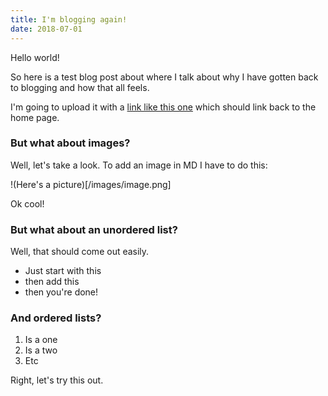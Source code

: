 ```yaml
---
title: I'm blogging again!
date: 2018-07-01
---
```


Hello world!

So here is a test blog post about where I talk about why I have gotten back to blogging and how that all feels. 

I'm going to upload it with a [link like this one](http://adamwestbrook.co.uk) which should link back to the home page.

### But what about images?

Well, let's take a look. To add an image in MD I have to do this:

!(Here's a picture)[/images/image.png]

Ok cool!

### But what about an unordered list?
  
Well, that should come out easily.

- Just start with this
- then add this
- then you're done!

### And ordered lists?

1. Is a one
2. Is a two
3. Etc

Right, let's try this out.
